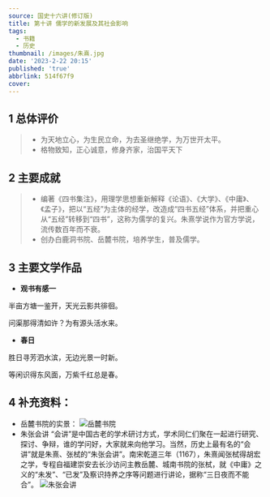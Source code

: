 ```yaml
---
source: 国史十六讲(修订版)
title: 第十讲 儒学的新发展及其社会影响
tags:
  - 书籍
  - 历史
thumbnail: /images/朱熹.jpg
date: '2023-2-22 20:15'
published: 'true'
abbrlink: 514f67f9
cover:
---
```

## 1 总体评价
>- 为天地立心，为生民立命，为去圣继绝学，为万世开太平。
>- 格物致知，正心诚意，修身齐家，治国平天下


## 2 主要成就

>- 编著《四书集注》，用理学思想重新解释《论语》、《大学》、《中庸》、《孟子》，把以“五经”为主体的经学，改造成“四书五经”体系，并把重心从“五经”转移到“四书”，这称为儒学的复兴。朱熹学说作为官方学说，流传数百年而不衰。
>- 创办白鹿洞书院、岳麓书院，培养学生，普及儒学。

## 3 主要文学作品

- **观书有感一**

半亩方塘一鉴开，天光云影共徘徊。

问渠那得清如许？为有源头活水来。

- **春日**

胜日寻芳泗水滨，无边光景一时新。

等闲识得东风面，万紫千红总是春。

## 4 补充资料：
- 岳麓书院的实景：
![岳麓书院](https://thumbsnap.com/i/SA6RtCwv.jpg)
- 朱张会讲
“会讲”是中国古老的学术研讨方式，学术同仁们聚在一起进行研究、探讨、争辩，谁的学问好，大家就来向他学习。当然，历史上最有名的“会讲”就是朱熹、张栻的“朱张会讲”。南宋乾道三年（1167），朱熹闻张栻得胡宏之学，专程自福建崇安去长沙访问主教岳麓、城南书院的张栻，就《中庸》之义的“未发”、“已发”及察识持养之序等问题进行讲论，据称“三日夜而不能合”。
![朱张会讲](https://thumbsnap.com/i/kEdWBQQ1.jpg)

